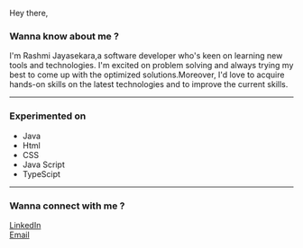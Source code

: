 Hey there,
<h3>Wanna know about me ?</h3>
I'm Rashmi Jayasekara,a software developer who's keen on learning new tools and technologies. I'm excited on problem solving and always trying my best to come up with the optimized solutions.Moreover, I'd love to acquire hands-on skills on the latest technologies and to improve the current skills. 

<hr>
<h3>Experimented on</h3>
<ul>
   <li>Java</li>
   <li>Html</li>
   <li>CSS</li>
   <li>Java Script</li>
   <li>TypeScipt</li>
</ul>

<hr>
<h3>Wanna connect with me ?</h3>
<a href="www.linkedin.com/in/rashmi-ja">LinkedIn</a><br>
<a href="mailto:jayasekara7899@gmail.com">Email</a>


   



<!---
rashmijayasekara/rashmijayasekara is a ✨ special ✨ repository because its `README.md` (this file) appears on your GitHub profile.
You can click the Preview link to take a look at your changes.
--->


